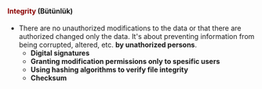 #### <span style="color:darkred">Integrity</span> (Bütünlük)
- There are no unauthorized modifications to the data or that there are authorized changed only the data. It's about preventing information from being corrupted, altered, etc. **by unathorized persons**.
	- **Digital signatures**
	- **Granting modification permissions only to spesific users**
	- **Using hashing algorithms to verify file integrity**
	- **Checksum**
